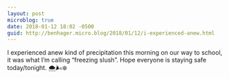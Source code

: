 ```yaml
---
layout: post
microblog: true
date: 2018-01-12 18:02 -0500
guid: http://benhager.micro.blog/2018/01/12/i-experienced-anew.html
---
```

I experienced anew kind of precipitation this morning on our way to school, it was what I’m calling “freezing slush”. Hope everyone is staying safe today/tonight. 🌨🌬❄️
